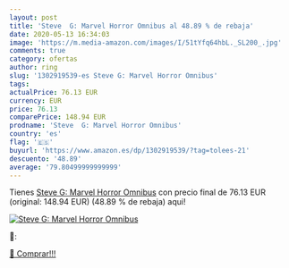 ```yaml
---
layout: post
title: 'Steve  G: Marvel Horror Omnibus al 48.89 % de rebaja'
date: 2020-05-13 16:34:03
image: 'https://m.media-amazon.com/images/I/51tYfq64hbL._SL200_.jpg'
comments: true
category: ofertas
author: ring
slug: '1302919539-es Steve G: Marvel Horror Omnibus'
tags: 
actualPrice: 76.13 EUR
currency: EUR
price: 76.13
comparePrice: 148.94 EUR
prodname: 'Steve  G: Marvel Horror Omnibus'
country: 'es'
flag: '🇪🇸'
buyurl: 'https://www.amazon.es/dp/1302919539/?tag=tolees-21'
descuento: '48.89'
average: '79.80499999999999'
---
```


Tienes [Steve  G: Marvel Horror Omnibus](https://www.amazon.es/dp/1302919539/?tag=tolees-21) con precio final de  76.13 EUR (original: 148.94 EUR) (48.89 %  de rebaja) aqui!

[![Steve  G: Marvel Horror Omnibus](https://m.media-amazon.com/images/I/51tYfq64hbL._SL200_.jpg)](https://www.amazon.es/dp/1302919539/?tag=tolees-21)

🔎:


[🛒 Comprar!!!](https://www.amazon.es/dp/1302919539/?tag=tolees-21)
